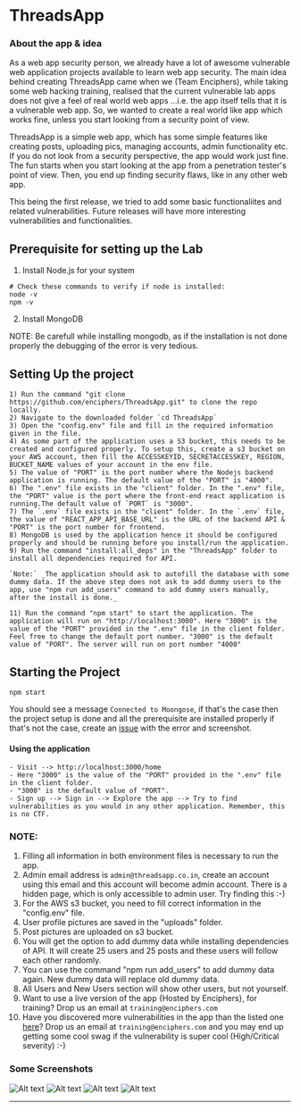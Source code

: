 # ThreadsApp 

### About the app & idea

As a web app security person, we already have a lot of awesome vulnerable web application projects available to learn web app security. The main idea behind creating ThreadsApp came when we (Team Enciphers), while taking some web hacking training, realised that the current vulnerable lab apps does not give a feel of real world web apps ...i.e. the app itself tells that it is a vulnerable web app. So, we wanted to create a real world like app which works fine, unless you start looking from a security point of view. 

ThreadsApp is a simple web app, which has some simple features like creating posts, uploading pics, managing accounts, admin functionality etc. If you do not look from a security perspective, the app would work just fine. The fun starts when you start looking at the app from a penetration tester's point of view. Then, you end up finding security flaws, like in any other web app. 

This being the first release, we tried to add some basic functionaliites and related vulnerabilities. Future releases will have more interesting vulnerabilities and functionalities. 



## Prerequisite for setting up the Lab

1. Install Node.js for your system

```
# Check these commands to verify if node is installed:
node -v
npm -v
```

2. Install MongoDB

NOTE: Be carefull while installing mongodb, as if the installation is not done properly the debugging of the error is very tedious.

## Setting Up the project

```
1) Run the command "git clone https://github.com/enciphers/ThreadsApp.git" to clone the repo locally.
2) Navigate to the downloaded folder `cd ThreadsApp`
3) Open the "config.env" file and fill in the required information given in the file.  
4) As some part of the application uses a S3 bucket, this needs to be created and configured properly. To setup this, create a s3 bucket on your AWS account, then fill the ACCESSKEYID, SECRETACCESSKEY, REGION, BUCKET_NAME values of your account in the env file. 
5) The value of "PORT" is the port number where the Nodejs backend application is running. The default value of the "PORT" is "4000".
6) The ".env" file exists in the "client" folder. In the ".env" file, the "PORT" value is the port where the front-end react application is running.The default value of `PORT` is "3000".
7) The `.env` file exists in the "client" folder. In the `.env` file, the value of "REACT_APP_API_BASE_URL" is the URL of the backend API & "PORT" is the port number for frontend.
8) MongoDB is used by the application hence it should be configured properly and should be running before you install/run the application.
9) Run the command "install:all_deps" in the "ThreadsApp" folder to install all dependencies required for API. 

`Note:` _The application should ask to autofill the database with some dummy data. If the above step does not ask to add dummy users to the app, use "npm run add_users" command to add dummy users manually, after the install is done._

11) Run the command "npm start" to start the application. The application will run on "http://localhost:3000". Here "3000" is the value of the "PORT" provided in the ".env" file in the client folder. Feel free to change the default port number. "3000" is the default value of "PORT". The server will run on port number "4000"
```

## Starting the Project

```
npm start
```

You should see a message `Connected to Moongose`, if that's the case then the project setup is done and all the prerequisite are installed properly
if that's not the case, create an [issue](https://github.com/enciphers/ThreadsApp/issues) with the error and screenshot.

#### Using the application

```
- Visit --> http://localhost:3000/home
- Here "3000" is the value of the "PORT" provided in the ".env" file in the client folder. 
- "3000" is the default value of "PORT".
- Sign up --> Sign in --> Explore the app --> Try to find vulnerabilities as you would in any other application. Remember, this is no CTF.
```

### NOTE:

1. Filling all information in both environment files is necessary to run the app.
2. Admin email address is `admin@threadsapp.co.in`, create an account using this email and this account will become admin account. There is a hidden page, which is only accessible to admin user. Try finding this :-) 
3. For the AWS s3 bucket, you need to fill correct information in the "config.env" file.
4. User profile pictures are saved in the "uploads" folder.
5. Post pictures are uploaded on s3 bucket.
6. You will get the option to add dummy data while installing dependencies of API. It will create 25 users and 25 posts and these users will follow each other randomly.
7. You can use the command "npm run add_users" to add dummy data again. New dummy data will replace old dummy data.
8. All Users and New Users section will show other users, but not yourself. 
9. Want to use a live version of the app {Hosted by Enciphers}, for training? Drop us an email at `training@enciphers.com`
10. Have you discovered more vulnerabilities in the app than the listed one [here](http://info.threadsapp.co.in/)? Drop us an email at `training@enciphers.com` and you may end up getting some cool swag if the vulnerability is super cool (High/Critical severity) :-) 


### Some Screenshots
![Alt text](/uploads/screely-1614355834783.png?raw=true "Optional Title")
![Alt text](/uploads/screely-1614355791180.png?raw=true "Optional Title")
![Alt text](/uploads/screely-1614355858120.png?raw=true "Optional Title")
![Alt text](/uploads/screely-1614355873639.png?raw=true "Optional Title")


--------------------
